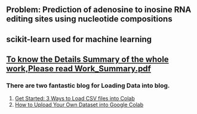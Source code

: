 ## Problem: Prediction of adenosine to inosine RNA editing sites using nucleotide compositions

## scikit-learn used for machine learning

## [To know the Details Summary of the whole work,Please read Work_Summary.pdf](https://github.com/tanvirehsan/prediction-of-atoi-rna-editing-sites/blob/master/Work_Summary.pdf)  

### There are two fantastic blog for Loading Data into blog.

1. [Get Started: 3 Ways to Load CSV files into Colab](https://towardsdatascience.com/3-ways-to-load-csv-files-into-colab-7c14fcbdcb92)
2. [How to Upload Your Own Dataset into Google Colab](https://medium.com/@yuraist/how-to-upload-your-own-dataset-into-google-colab-e228727c87e9)

